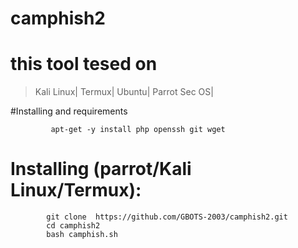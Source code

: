 # camphish2


# this tool tesed on


>Kali Linux|
>Termux|
>Ubuntu|
>Parrot Sec OS|

#Installing and requirements

             apt-get -y install php openssh git wget
             
# Installing (parrot/Kali Linux/Termux):            


            git clone  https://github.com/GBOTS-2003/camphish2.git
            cd camphish2
            bash camphish.sh 
